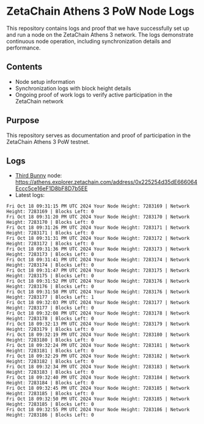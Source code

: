 # ZetaChain Athens 3 PoW Node Logs
This repository contains logs and proof that we have successfully set up and run a node on the ZetaChain Athens 3 network. The logs demonstrate continuous node operation, including synchronization details and performance.

## Contents
- Node setup information
- Synchronization logs with block height details
- Ongoing proof of work logs to verify active participation in the ZetaChain network

## Purpose
This repository serves as documentation and proof of participation in the ZetaChain Athens 3 PoW testnet.

## Logs

- [Third Bunny](https://thirdbunny.xyz/) node: https://athens.explorer.zetachain.com/address/0x225254d35dE666064Eccc5ce16eF1D8bF8D7b5EE
- Latest logs:
```
Fri Oct 18 09:31:15 PM UTC 2024 Your Node Height: 7283169 | Network Height: 7283169 | Blocks Left: 0
Fri Oct 18 09:31:20 PM UTC 2024 Your Node Height: 7283170 | Network Height: 7283170 | Blocks Left: 0
Fri Oct 18 09:31:26 PM UTC 2024 Your Node Height: 7283171 | Network Height: 7283171 | Blocks Left: 0
Fri Oct 18 09:31:31 PM UTC 2024 Your Node Height: 7283172 | Network Height: 7283172 | Blocks Left: 0
Fri Oct 18 09:31:36 PM UTC 2024 Your Node Height: 7283173 | Network Height: 7283173 | Blocks Left: 0
Fri Oct 18 09:31:41 PM UTC 2024 Your Node Height: 7283174 | Network Height: 7283174 | Blocks Left: 0
Fri Oct 18 09:31:47 PM UTC 2024 Your Node Height: 7283175 | Network Height: 7283175 | Blocks Left: 0
Fri Oct 18 09:31:52 PM UTC 2024 Your Node Height: 7283176 | Network Height: 7283176 | Blocks Left: 0
Fri Oct 18 09:31:58 PM UTC 2024 Your Node Height: 7283176 | Network Height: 7283177 | Blocks Left: 1
Fri Oct 18 09:32:03 PM UTC 2024 Your Node Height: 7283177 | Network Height: 7283177 | Blocks Left: 0
Fri Oct 18 09:32:08 PM UTC 2024 Your Node Height: 7283178 | Network Height: 7283178 | Blocks Left: 0
Fri Oct 18 09:32:13 PM UTC 2024 Your Node Height: 7283179 | Network Height: 7283179 | Blocks Left: 0
Fri Oct 18 09:32:19 PM UTC 2024 Your Node Height: 7283180 | Network Height: 7283180 | Blocks Left: 0
Fri Oct 18 09:32:24 PM UTC 2024 Your Node Height: 7283181 | Network Height: 7283181 | Blocks Left: 0
Fri Oct 18 09:32:29 PM UTC 2024 Your Node Height: 7283182 | Network Height: 7283182 | Blocks Left: 0
Fri Oct 18 09:32:34 PM UTC 2024 Your Node Height: 7283183 | Network Height: 7283183 | Blocks Left: 0
Fri Oct 18 09:32:40 PM UTC 2024 Your Node Height: 7283184 | Network Height: 7283184 | Blocks Left: 0
Fri Oct 18 09:32:45 PM UTC 2024 Your Node Height: 7283185 | Network Height: 7283185 | Blocks Left: 0
Fri Oct 18 09:32:50 PM UTC 2024 Your Node Height: 7283185 | Network Height: 7283185 | Blocks Left: 0
Fri Oct 18 09:32:55 PM UTC 2024 Your Node Height: 7283186 | Network Height: 7283186 | Blocks Left: 0
```

